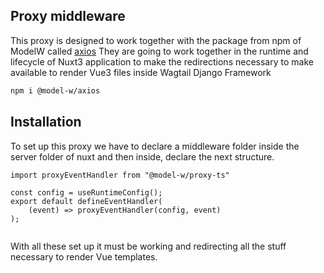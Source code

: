 ## Proxy middleware

This proxy is designed to work together with the package from npm of ModelW called [axios](https://www.npmjs.com/package/@model-w/axios)
They are going to work together in the runtime and lifecycle of Nuxt3 application to make the redirections necessary to make available to render
Vue3 files inside Wagtail Django Framework

```bash
npm i @model-w/axios
```

## Installation
To set up this proxy we have to declare a middleware folder inside the server folder of nuxt and then inside,
declare the next structure.
```vue
import proxyEventHandler from "@model-w/proxy-ts"

const config = useRuntimeConfig();
export default defineEventHandler(
    (event) => proxyEventHandler(config, event)
);


```

With all these set up it must be working and redirecting all the stuff necessary to render Vue templates.
